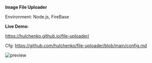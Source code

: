 <b>Image File Uploader</b>

Environment: Node.js, FireBase

<b>Live Demo:</b>

https://hulchenko.github.io/file-uploader/

Cfg: https://github.com/hulchenko/file-uploader/blob/main/config.md

![preview](https://imgur.com/SrbZ1qC)
